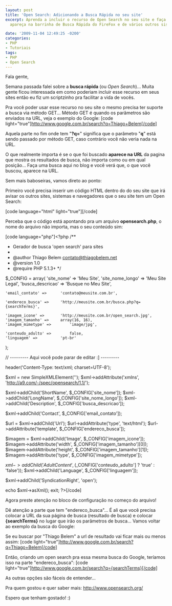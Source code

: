 ```yaml
---
layout: post
title: 'Open Search: Adicionando a Busca Rápida no seu site'
excerpt: Aprenda a incluir o recurso de Open Search no seu site e faça com que ele
  apareça na barrinha de Busca Rápida do FireFox e de vários outros sistemas e navegadores.

date: '2009-11-04 12:49:25 -0200'
categories:
- PHP
- Tutoriais
tags:
- PHP
- Open Search
---
```

Fala gente,

Semana passada falei sobre a <strong>busca rápida</strong > (ou <em>Open Search</em>)... Muita gente ficou interessada em como poderiam incluir esse recurso em seus sites então eu fiz um scriptzinho pra facilitar a vida de vocês.

Pra você poder usar esse recurso no seu site o mesmo precisa ter suporte a busca via método GET... Método GET é quando os parâmetros são enviados na URL, veja o exemplo do Google:
[code light="true"]http://www.google.com.br/search?q=Thiago+Belem[/code]

Aquela parte no fim onde tem "<strong>?q=</strong>" significa que o parâmetro "<strong>q</strong>" está sendo passado por método GET, caso contrário você não veria nada na URL.

O que realmente importa é se o que foi buscado <strong>aparece na URL</strong> da pagina que mostra os resultados de busca, não importa como ou em qual posição... Faça uma busca aqui no blog e você verá que, o que você buscou, aparece na URL.

Sem mais baboseiras, vamos direto ao ponto:

Primeiro você precisa inserir um código HTML dentro do <head> do seu site que irá avisar os outros sites, sistemas e navegadores que o seu site tem um Open Search:


[code language="html" light="true"]<link rel="search" type="application/opensearchdescription+xml" href="http://www.meusite.com.br/opensearch.php" title="Meu Site" />[/code]

Perceba que o código está apontando pra um arquivo <strong>opensearch.php</strong>, o nome do arquivo não importa, mas o seu conteúdo sim:


[code language="php"]<?php
/**
 * Gerador de busca 'open search' para sites
 *
 * @author Thiago Belem <contato@thiagobelem.net>
 * @version 1.0
 * @require PHP 5.1.3+
 */

$_CONFIG = array(
	'site_nome' =>			'Meu Site',
	'site_nome_longo' =>		'Meu Site Legal',
	'busca_descricao' =>		'Busque no Meu Site',

	'email_contato' =>		'contato@meusite.com.br',

	'endereco_busca' =>		'http://meusite.com.br/busca.php?q={searchTerms}',

	'imagem_icone' =>		'http://meusite.com.br/open_search.jpg',
	'imagem_tamanho' =>		array(16, 16),
	'imagem_mimetype' =>		'image/jpg',

	'conteudo_adulto' =>		false,
	'linguagem' =>			'pt-br'
);

// --------- Aqui você pode parar de editar :] ---------

header('Content-Type: text/xml; charset=UTF-8');

$xml = new SimpleXMLElement('<OpenSearchDescription></OpenSearchDescription>');
$xml->addAttribute('xmlns', 'http://a9.com/-/spec/opensearch/1.1/');

$xml->addChild('ShortName', $_CONFIG['site_nome']);
$xml->addChild('LongName', $_CONFIG['site_nome_longo']);
$xml->addChild('Description', $_CONFIG['busca_descricao']);

$xml->addChild('Contact', $_CONFIG['email_contato']);

$url = $xml->addChild('Url');
$url->addAttribute('type', 'text/html');
$url->addAttribute('template', $_CONFIG['endereco_busca']);

$imagem = $xml->addChild('Image', $_CONFIG['imagem_icone']);
$imagem->addAttribute('width', $_CONFIG['imagem_tamanho'][0]);
$imagem->addAttribute('height', $_CONFIG['imagem_tamanho'][1]);
$imagem->addAttribute('type', $_CONFIG['imagem_mimetype']);

$xml->addChild('AdultContent', ($_CONFIG['conteudo_adulto'] ? 'true' : 'false'));
$xml->addChild('Language', $_CONFIG['linguagem']);

$xml->addChild('SyndicationRight', 'open');

echo $xml->asXml();
exit;
?>[/code]

Agora preste atenção no bloco de configuração no começo do arquivo!

Dê atenção a parte que tem "endereco_busca"... É ali que você precisa colocar a URL da sua página de busca (resultado de busca) e colocar <strong>{searchTerms}</strong> no lugar que irão os parâmetros de busca... Vamos voltar ao exemplo da busca do Google:

Se eu buscar por "Thiago Belem" a url de resultado vai ficar mais ou menos assim:
[code light="true"]http://www.google.com.br/search?q=Thiago+Belem[/code]

Então, criando um open search pra essa mesma busca do Google, teríamos isso na parte "endereco_busca":
[code light="true"]http://www.google.com.br/search?q={searchTerms}[/code]

As outras opções são fáceis de entender...

Pra quem gostou e quer saber mais: <a href="http://www.opensearch.org/Home">http://www.opensearch.org/</a>

Espero que tenham gostado! :)

